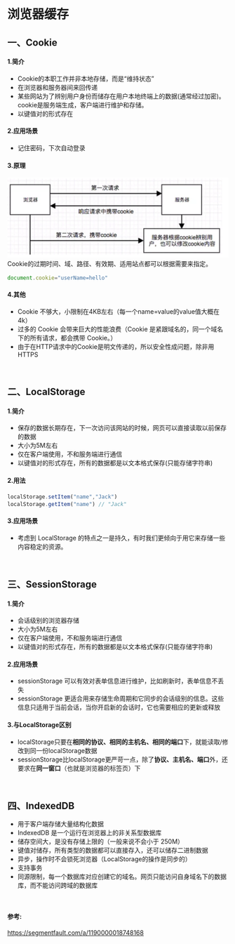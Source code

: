 # 浏览器缓存

## 一、Cookie

#### 1.简介
* Cookie的本职工作并非本地存储，而是“维持状态”
* 在浏览器和服务器间来回传递
* 某些网站为了辨别用户身份而储存在用户本地终端上的数据(通常经过加密)。 cookie是服务端生成，客户端进行维护和存储。
* 以键值对的形式存在

#### 2.应用场景
* 记住密码，下次自动登录

#### 3.原理
![life circle](/images/cookie-gen.png)
Cookie的过期时间、域、路径、有效期、适用站点都可以根据需要来指定。

```js
document.cookie="userName=hello"
```
#### 4.其他
* Cookie 不够大，小限制在4KB左右（每一个name=value的value值大概在4k）
* 过多的 Cookie 会带来巨大的性能浪费（Cookie 是紧跟域名的，同一个域名下的所有请求，都会携带 Cookie。）
* 由于在HTTP请求中的Cookie是明文传递的，所以安全性成问题，除非用HTTPS

<br>

## 二、LocalStorage
#### 1.简介
* 保存的数据长期存在，下一次访问该网站的时候，网页可以直接读取以前保存的数据
* 大小为5M左右
* 仅在客户端使用，不和服务端进行通信
* 以键值对的形式存在，所有的数据都是以文本格式保存(只能存储字符串)

#### 2.用法
```js
localStorage.setItem("name","Jack")
localStorage.getItem("name") // "Jack"
```

#### 3.应用场景
* 考虑到 LocalStorage 的特点之一是持久，有时我们更倾向于用它来存储一些内容稳定的资源。

<br>

## 三、SessionStorage
#### 1.简介
* 会话级别的浏览器存储
* 大小为5M左右
* 仅在客户端使用，不和服务端进行通信
* 以键值对的形式存在，所有的数据都是以文本格式保存(只能存储字符串)

#### 2.应用场景
* sessionStorage 可以有效对表单信息进行维护，比如刷新时，表单信息不丢失
* sessionStorage 更适合用来存储生命周期和它同步的会话级别的信息。这些信息只适用于当前会话，当你开启新的会话时，它也需要相应的更新或释放

#### 3.与LocalStorage区别
* localStorage只要在**相同的协议、相同的主机名、相同的端口**下，就能读取/修改到同一份localStorage数据
* sessionStorage比localStorage更严苛一点，除了**协议、主机名、端口**外，还要求在**同一窗口**（也就是浏览器的标签页）下

<br>

## 四、IndexedDB
* 用于客户端存储大量结构化数据
* IndexedDB 是一个运行在浏览器上的非关系型数据库
* 储存空间大，是没有存储上限的（一般来说不会小于 250M）
* 键值对储存，所有类型的数据都可以直接存入，还可以储存二进制数据
* 异步，操作时不会锁死浏览器（LocalStorage的操作是同步的）
* 支持事务
* 同源限制，每一个数据库对应创建它的域名。网页只能访问自身域名下的数据库，而不能访问跨域的数据库


<br>

#### 参考:
https://segmentfault.com/a/1190000018748168
